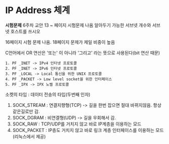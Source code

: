# IP Address 체계

**시험문제**
6주차 교안 13 ~ 페이지 시험문제 나옴 알아두기
가능한 서브넷 개수와 서브넷 호스트를 쓰시오 

16페이지 시험 문제 나옴.
18페이지 문제가 제일 비중이 높음

C언어에서 OR 연산은 '또는' 이 아니라 '그리고' 라는 뜻으로 사용된다(bit 연산 때문)

	1. PF _INET -> IPv4 인터넷 프로토콜
	2. PF _INET -> IPv6 인터넷 프로토콜
	3. PF _LOCAL -> Local 통신을 위한 UNIX 프로토콜
	4. PF _PACKET -> Low level socket을 위한 인터페이스
	5. PF _IPX -> IPX 노벨 프로토콜

소켓의 타입 : 데이터 전송의 타입(두번째 인자)
1. SOCK_STREAM : 연결지향형(TCP) -> 길을 한번 잡으면 절대 바뀌지않음. 항상 같은길로만 감.
2. SOCK_DGRAM : 비연결형(UDP) -> 길을 우회해서 감.
3. SOCK_RAW : TCP/UDP를 거치지 않고 바로 IP계층을 이용하는 모드
4. SOCK_PACKET : IP층도 거치지 않고 바로 링크 계층 인터페이스를 이용하는 모드(리눅스에서 제공)

